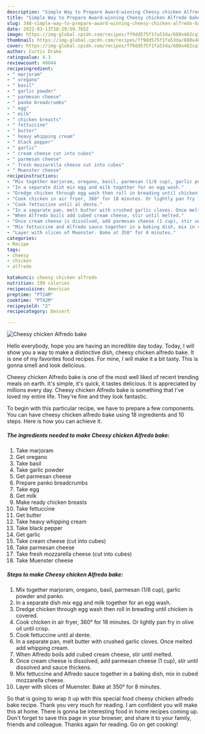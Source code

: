 ```yaml
---
description: "Simple Way to Prepare Award-winning Cheesy chicken Alfredo bake"
title: "Simple Way to Prepare Award-winning Cheesy chicken Alfredo bake"
slug: 348-simple-way-to-prepare-award-winning-cheesy-chicken-alfredo-bake
date: 2022-03-13T18:29:59.765Z
image: https://img-global.cpcdn.com/recipes/ff9dd575f1fa53da/680x482cq70/cheesy-chicken-alfredo-bake-recipe-main-photo.jpg
thumbnail: https://img-global.cpcdn.com/recipes/ff9dd575f1fa53da/680x482cq70/cheesy-chicken-alfredo-bake-recipe-main-photo.jpg
cover: https://img-global.cpcdn.com/recipes/ff9dd575f1fa53da/680x482cq70/cheesy-chicken-alfredo-bake-recipe-main-photo.jpg
author: Curtis Drake
ratingvalue: 4.3
reviewcount: 40044
recipeingredient:
- " marjoram"
- " oregano"
- " basil"
- " garlic powder"
- " parmesan cheese"
- " panko breadcrumbs"
- " egg"
- " milk"
- " chicken breasts"
- " fettuccine"
- " butter"
- " heavy whipping cream"
- " black pepper"
- " garlic"
- " cream cheese cut into cubes"
- " parmesan cheese"
- " fresh mozzarella cheese cut into cubes"
- " Muenster cheese"
recipeinstructions:
- "Mix together marjoram, oregano, basil, parmesan (1/8 cup), garlic powder and panko."
- "In a separate dish mix egg and milk together for an egg wash."
- "Dredge chicken through egg wash then roll in breading until chicken is covered."
- "Cook chicken in air fryer, 360° for 18 minutes. Or lightly pan fry in olive oil until crisp."
- "Cook fettuccine until al dente."
- "In a separate pan, melt butter with crushed garlic cloves. Once melted add whipping cream."
- "When Alfredo boils add cubed cream cheese, stir until melted."
- "Once cream cheese is dissolved, add parmesan cheese (1 cup), stir until dissolved and sauce thickens."
- "Mix fettuccine and Alfredo sauce together in a baking dish, mix in cubed mozzarella cheese."
- "Layer with slices of Muenster. Bake at 350° for 8 minutes."
categories:
- Recipe
tags:
- cheesy
- chicken
- alfredo

katakunci: cheesy chicken alfredo 
nutrition: 199 calories
recipecuisine: American
preptime: "PT24M"
cooktime: "PT42M"
recipeyield: "2"
recipecategory: Dessert

---
```



![Cheesy chicken Alfredo bake](https://img-global.cpcdn.com/recipes/ff9dd575f1fa53da/680x482cq70/cheesy-chicken-alfredo-bake-recipe-main-photo.jpg)

Hello everybody, hope you are having an incredible day today. Today, I will show you a way to make a distinctive dish, cheesy chicken alfredo bake. It is one of my favorites food recipes. For mine, I will make it a bit tasty. This is gonna smell and look delicious.

Cheesy chicken Alfredo bake is one of the most well liked of recent trending meals on earth. It's simple, it's quick, it tastes delicious. It is appreciated by millions every day. Cheesy chicken Alfredo bake is something that I've loved my entire life. They're fine and they look fantastic.




To begin with this particular recipe, we have to prepare a few components. You can have cheesy chicken alfredo bake using 18 ingredients and 10 steps. Here is how you can achieve it.

<!--inarticleads1-->

##### The ingredients needed to make Cheesy chicken Alfredo bake:

1. Take  marjoram
1. Get  oregano
1. Take  basil
1. Take  garlic powder
1. Get  parmesan cheese
1. Prepare  panko breadcrumbs
1. Take  egg
1. Get  milk
1. Make ready  chicken breasts
1. Take  fettuccine
1. Get  butter
1. Take  heavy whipping cream
1. Take  black pepper
1. Get  garlic
1. Take  cream cheese (cut into cubes)
1. Take  parmesan cheese
1. Take  fresh mozzarella cheese (cut into cubes)
1. Take  Muenster cheese




<!--inarticleads2-->

##### Steps to make Cheesy chicken Alfredo bake:

1. Mix together marjoram, oregano, basil, parmesan (1/8 cup), garlic powder and panko.
1. In a separate dish mix egg and milk together for an egg wash.
1. Dredge chicken through egg wash then roll in breading until chicken is covered.
1. Cook chicken in air fryer, 360° for 18 minutes. Or lightly pan fry in olive oil until crisp.
1. Cook fettuccine until al dente.
1. In a separate pan, melt butter with crushed garlic cloves. Once melted add whipping cream.
1. When Alfredo boils add cubed cream cheese, stir until melted.
1. Once cream cheese is dissolved, add parmesan cheese (1 cup), stir until dissolved and sauce thickens.
1. Mix fettuccine and Alfredo sauce together in a baking dish, mix in cubed mozzarella cheese.
1. Layer with slices of Muenster. Bake at 350° for 8 minutes.




So that is going to wrap it up with this special food cheesy chicken alfredo bake recipe. Thank you very much for reading. I am confident you will make this at home. There is gonna be interesting food in home recipes coming up. Don't forget to save this page in your browser, and share it to your family, friends and colleague. Thanks again for reading. Go on get cooking!
